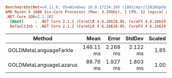 ``` ini

BenchmarkDotNet=v0.11.0, OS=Windows 10.0.17134.165 (1803/April2018Update/Redstone4)
AMD Ryzen 5 1600 Six-Core Processor (Max: 3.20GHz), 1 CPU, 12 logical and 6 physical cores
.NET Core SDK=2.1.302
  [Host]     : .NET Core 2.1.2 (CoreCLR 4.6.26628.05, CoreFX 4.6.26629.01), 64bit RyuJIT DEBUG
  DefaultJob : .NET Core 2.1.2 (CoreCLR 4.6.26628.05, CoreFX 4.6.26629.01), 64bit RyuJIT


```
|                    Method |      Mean |    Error |   StdDev | Scaled | ScaledSD |      Gen 0 |     Gen 1 |   Allocated |
|-------------------------- |----------:|---------:|---------:|-------:|---------:|-----------:|----------:|------------:|
|    GOLDMetaLanguageFarkle | 146.11 ms | 2.268 ms | 2.122 ms |   1.65 |     0.04 | 47000.0000 | 2000.0000 | 57482.72 KB |
|   GOLDMetaLanguageLazarus |  88.76 ms | 1.927 ms | 1.803 ms |   1.00 |     0.00 |          - |         - |     1.33 KB |
